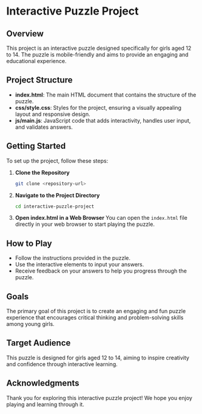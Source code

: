 # Interactive Puzzle Project

## Overview
This project is an interactive puzzle designed specifically for girls aged 12 to 14. The puzzle is mobile-friendly and aims to provide an engaging and educational experience. 

## Project Structure
- **index.html**: The main HTML document that contains the structure of the puzzle.
- **css/style.css**: Styles for the project, ensuring a visually appealing layout and responsive design.
- **js/main.js**: JavaScript code that adds interactivity, handles user input, and validates answers.

## Getting Started
To set up the project, follow these steps:

1. **Clone the Repository**
   ```bash
   git clone <repository-url>
   ```

2. **Navigate to the Project Directory**
   ```bash
   cd interactive-puzzle-project
   ```

3. **Open index.html in a Web Browser**
   You can open the `index.html` file directly in your web browser to start playing the puzzle.

## How to Play
- Follow the instructions provided in the puzzle.
- Use the interactive elements to input your answers.
- Receive feedback on your answers to help you progress through the puzzle.

## Goals
The primary goal of this project is to create an engaging and fun puzzle experience that encourages critical thinking and problem-solving skills among young girls.

## Target Audience
This puzzle is designed for girls aged 12 to 14, aiming to inspire creativity and confidence through interactive learning. 

## Acknowledgments
Thank you for exploring this interactive puzzle project! We hope you enjoy playing and learning through it.